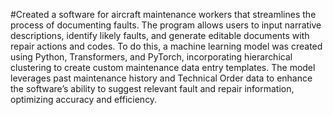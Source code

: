 #Created a software for aircraft maintenance workers that streamlines the process of documenting faults. The program allows users to input narrative descriptions, identify likely faults, and generate editable documents with repair actions and codes. To do this, a machine learning model was created using Python, Transformers, and PyTorch, incorporating hierarchical clustering to create custom maintenance data entry templates. The model leverages past maintenance history and Technical Order data to enhance the software’s ability to suggest relevant fault and repair information, optimizing accuracy and efficiency.

